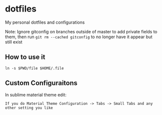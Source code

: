 # dotfiles

My personal dotfiles and configurations

Note: Ignore gitconfig on branches outside of master to add private fields to them,
then run `git rm --cached gitconfig` to no longer have it appear but still exist


## How to use it

`ln -s $PWD/file $HOME/.file`

## Custom Configuraitons

In sublime material theme edit:

```
If you do Material Theme Configuration -> Tabs -> Small Tabs and any other setting you like

```
